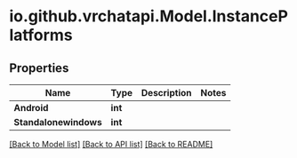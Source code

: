 
# io.github.vrchatapi.Model.InstancePlatforms

## Properties

Name | Type | Description | Notes
------------ | ------------- | ------------- | -------------
**Android** | **int** |  | 
**Standalonewindows** | **int** |  | 

[[Back to Model list]](../README.md#documentation-for-models)
[[Back to API list]](../README.md#documentation-for-api-endpoints)
[[Back to README]](../README.md)

